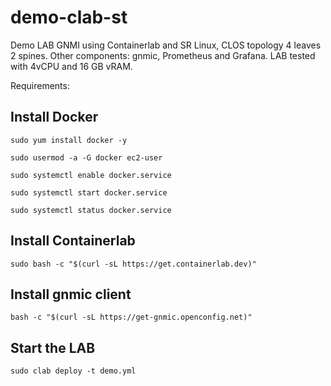 # demo-clab-st
Demo LAB GNMI using Containerlab and SR Linux, CLOS topology 4 leaves 2 spines. 
Other components: gnmic, Prometheus and Grafana.
LAB tested with 4vCPU and 16 GB vRAM.

Requirements:

## Install Docker
```
sudo yum install docker -y

sudo usermod -a -G docker ec2-user 

sudo systemctl enable docker.service 

sudo systemctl start docker.service

sudo systemctl status docker.service
```

## Install Containerlab

```
sudo bash -c "$(curl -sL https://get.containerlab.dev)"
```

## Install gnmic client

```bash -c "$(curl -sL https://get-gnmic.openconfig.net)"```

## Start the LAB

```sudo clab deploy -t demo.yml```
